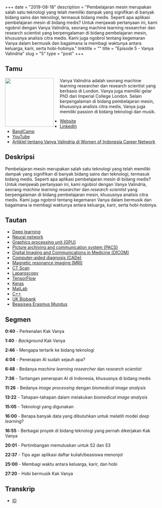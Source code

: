 +++
date = "2019-08-18"
description = "Pembelajaran mesin merupakan salah satu teknologi yang telah memiliki dampak yang signifikan di banyak bidang sains dan teknologi, termasuk bidang medis. Seperti apa aplikasi pembelajaran mesin di bidang medis? Untuk menjawab pertanyaan ini, kami ngobrol dengan Vanya Valindria, seorang machine learning researcher dan research scientist yang berpengalaman di bidang pembelajaran mesin, khususnya analisis citra medis. Kami juga ngobrol tentang kegemaran Vanya dalam bermusik dan bagaimana ia membagi waktunya antara keluarga, karir, serta hobi-hobinya."
linktitle = ""
title = "Episode 5 - Vanya Valindria"
slug = "5"
type = "post"
+++

## Tamu
<img style="float: left; width: 160px; margin-right: 20px;" src="/img/ep5.png">

Vanya Valindria adalah seorang machine learning researcher dan research scientist yang berbasis di London. Vanya juga memiliki gelar PhD dari Imperial College London. Selain berpengalaman di bidang pembelajaran mesin, khususnya analisis citra medis, Vanya juga memiliki passion di bidang teknologi dan musik.

- [Website](https://vanya2v.wordpress.com) 
- [LinkedIn](https://www.linkedin.com/in/vanyavalindria/) 
- [BandCamp](https://vanya2v.bandcamp.com/)
- [YouTube](https://www.youtube.com/channel/UC000VnOeiJ_pAEl7SrlOlSg)
- [Artiklel tentang Vanya Valindria di Women of Indonesia Career Network](https://wincareernetwork.com/blog/vanya-valindria)

## Deskripsi 
Pembelajaran mesin merupakan salah satu teknologi yang telah memiliki dampak yang signifikan di banyak bidang sains dan teknologi, termasuk bidang medis. Seperti apa aplikasi pembelajaran mesin di bidang medis? Untuk menjawab pertanyaan ini, kami ngobrol dengan Vanya Valindria, seorang *machine learning researcher* dan *research scientist* yang berpengalaman di bidang pembelajaran mesin, khususnya analisis citra medis. Kami juga ngobrol tentang kegemaran Vanya dalam bermusik dan bagaimana ia membagi waktunya antara keluarga, karir, serta hobi-hobinya.



## Tautan
- [Deep learning](https://en.wikipedia.org/wiki/Deep_learning)
- [Neural network](https://en.wikipedia.org/wiki/Neural_network)
- [Graphics processing unit (GPU)](https://en.wikipedia.org/wiki/Graphics_processing_unit)
- [Picture archiving and communication system (PACS)](https://en.wikipedia.org/wiki/Picture_archiving_and_communication_system)
- [Digital Imaging and Communications in Medicine (DICOM)](https://en.wikipedia.org/wiki/DICOM)
- [Computer-aided diagnosis (CADe)](https://en.wikipedia.org/wiki/Computer-aided_diagnosis)
- [Magnetic resonance imaging (MRI)](https://en.wikipedia.org/wiki/Magnetic_resonance_imaging)
- [CT Scan](https://en.wikipedia.org/wiki/CT_scan)
- [Laparoscopy](https://en.wikipedia.org/wiki/Laparoscopy)
- [TensorFlow](https://www.tensorflow.org/)
- [Keras](http://keras.io/)
- [MatLab](https://www.mathworks.com/products/matlab.html)
- [C++](https://en.wikipedia.org/wiki/C%2B%2B)
- [UK Biobank](https://en.wikipedia.org/wiki/UK_Biobank)
- [Beasiswa Erasmus Mundus](https://en.wikipedia.org/wiki/Erasmus_Mundus)

## Segmen
**0:40**  - Perkenalan Kak Vanya

**1:40** - *Background* Kak Vanya

**2:46** - Mengapa tertarik ke bidang teknologi

**4:04** - Penerapan AI sudah sejauh apa?

**6:48** - Bedanya *machine learning researcher* dan *research scientist*

**7:36** - Tantangan penerapan AI di Indonesia, khususnya di bidang medis

**11:26** - Bedanya *image processing* dengan *biomedical image analysis*

**13:22** - Tahapan-tahapan dalam melakukan *biomedical image analysis*

**15:05** - Teknologi yang digunakan

**16:00** - Berapa banyak data yang dibutuhkan untuk melatih model *deep learning*?

**16:55** - Berbagai proyek di bidang teknologi yang pernah dikerjakan Kak Vanya

**20:01** - Pertimbangan memutuskan untuk S2 dan S3

**22:37** - Tips agar aplikasi daftar kuliah/beasiswa menonjol

**25:00** - Membagi waktu antara keluarga, karir, dan hobi

**27:20** - Hobi bermusik Kak Vanya


## Transkrip
- [ID](transcript)